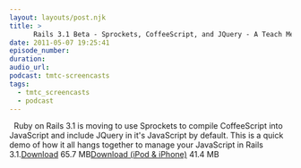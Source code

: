 ```yaml
---
layout: layouts/post.njk
title: >
      Rails 3.1 Beta - Sprockets, CoffeeScript, and JQuery - A Teach Me To Code Tutorial
date: 2011-05-07 19:25:41
episode_number: 
duration: 
audio_url: 
podcast: tmtc-screencasts
tags: 
  - tmtc_screencasts
  - podcast
---
```


&nbsp; Ruby on Rails 3.1 is moving to use Sprockets to compile CoffeeScript into JavaScript and include JQuery in it's JavaScript by default. This is a quick demo of how it all hangs together to manage your JavaScript in Rails 3.1.[Download](http://traffic.libsyn.com/tmtc/Rails31SprocketsCoffeescriptJQuery.m4v) 65.7 MB[Download (iPod & iPhone)](http://traffic.libsyn.com/tmtc/Rails31SprocketsCoffeescriptJQuery_-_iPhone.m4v) 41.4 MB


